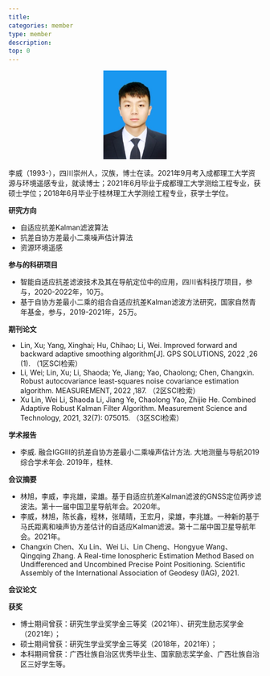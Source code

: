 ```yaml
---
title: 
categories: member
type: member
description: 
top: 0
---
```


<div align=center>
<img src="/images/liwei.png" width = 25%>
</div>


李威（1993-），四川崇州人，汉族，博士在读。2021年9月考入成都理工大学资源与环境遥感专业，就读博士；2021年6月毕业于成都理工大学测绘工程专业，获硕士学位；2018年6月毕业于桂林理工大学测绘工程专业，获学士学位。

**研究方向**
* 自适应抗差Kalman滤波算法
* 抗差自协方差最小二乘噪声估计算法
* 资源环境遥感

**参与的科研项目**
* 智能自适应抗差滤波技术及其在导航定位中的应用，四川省科技厅项目，参与，2020-2022年，10万。
* 基于自协方差最小二乘的组合自适应抗差Kalman滤波方法研究，国家自然青年基金，参与，2019-2021年，25万。

**期刊论文**
* Lin, Xu; Yang, Xinghai; Hu, Chihao; Li, Wei. Improved forward and backward adaptive smoothing algorithm[J]. GPS SOLUTIONS, 2022 ,26 (1). （1区SCI检索）
* Li, Wei; Lin, Xu; Li, Shaoda; Ye, Jiang; Yao, Chaolong; Chen, Changxin. Robust autocovariance least-squares noise covariance estimation algorithm. MEASUREMENT, 2022 ,187. （2区SCI检索）
* Xu Lin, Wei Li, Shaoda Li, Jiang Ye, Chaolong Yao, Zhijie He. Combined Adaptive Robust Kalman Filter Algorithm. Measurement Science and Technology, 2021, 32(7): 075015. （3区SCI检索）


**学术报告**
* 李威. 融合IGGⅢ的抗差自协方差最小二乘噪声估计方法. 大地测量与导航2019综合学术年会. 2019年，桂林.

**会议摘要**
* 林旭，李威，李兆雄，梁雄。基于自适应抗差Kalman滤波的GNSS定位两步滤波法。第十一届中国卫星导航年会。2020年。
* 李威，林旭，陈长鑫，程林，张晴晴，王宏月，梁雄，李兆雄。一种新的基于马氏距离和噪声协方差估计的自适应Kalman滤波。第十二届中国卫星导航年会。2021年。
* Changxin Chen、Xu Lin、Wei Li、Lin Cheng、Hongyue Wang、Qingqing Zhang. A Real-time Ionospheric Estimation Method Based on Undifferenced and Uncombined Precise Point Positioning. Scientific Assembly of the International Association of Geodesy (IAG), 2021.


**会议论文**


**获奖**
* 博士期间曾获：研究生学业奖学金三等奖（2021年）、研究生励志奖学金（2021年）；
* 硕士期间曾获：研究生学业奖学金三等奖（2018年，2021年）；
* 本科期间曾获：广西壮族自治区优秀毕业生、国家励志奖学金、广西壮族自治区三好学生等。

